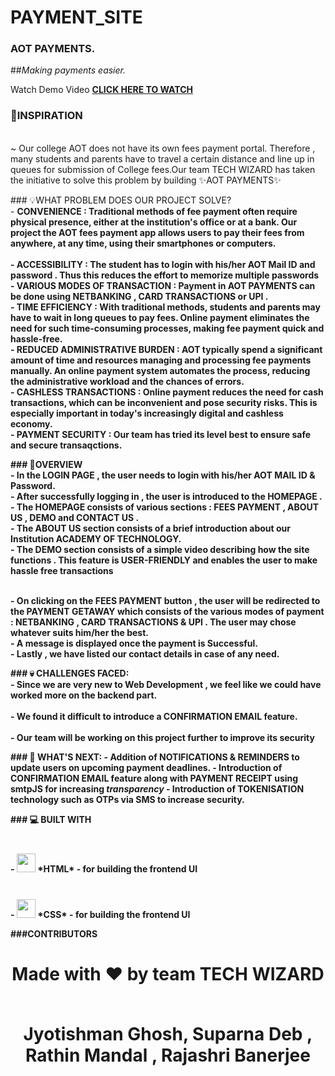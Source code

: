 # PAYMENT_SITE

### AOT PAYMENTS.

##<i>Making payments easier.</i>


<a align="center">Watch Demo Video</a>
  <b><a align="center" href="https://youtu.be/hCQOs1ZQJmM?si=wXJmhKuPUXk1IGC4">CLICK HERE TO WATCH</a></b>


### 💭INSPIRATION
<br>~ Our college AOT does not have its own fees payment portal. Therefore , many students and parents have to travel a certain distance and line up in queues for submission of College fees.Our team TECH WIZARD has taken the initiative to solve this problem by building ✨AOT PAYMENTS✨</br>
<p>
  
</p>
<p>### 💡WHAT PROBLEM DOES OUR PROJECT SOLVE?
<br>- <b>CONVENIENCE<b> : Traditional methods of fee payment often require physical presence, either at the institution's office or at a bank. Our project the AOT  fees payment app allows users to pay their fees from anywhere, at any time, using their smartphones or computers.</br>
<br>- ACCESSIBILITY :     The student has to login with his/her AOT Mail ID and password . Thus this reduces the effort to memorize multiple passwords
<br>- VARIOUS MODES OF TRANSACTION : Payment in AOT PAYMENTS can be done using NETBANKING , CARD TRANSACTIONS or  UPI .
<br>- TIME EFFICIENCY : With traditional methods, students and parents may have to wait in long queues to pay fees. Online payment eliminates the need for such time-consuming processes, making fee payment quick and hassle-free.
<br>- REDUCED ADMINISTRATIVE BURDEN : AOT typically spend a significant amount of time and resources managing and processing fee payments manually. An online payment system automates the process, reducing the administrative workload and the chances of errors.
<br>-  CASHLESS TRANSACTIONS : Online payment reduces the need for cash transactions, which can be inconvenient and pose security risks. This is especially important in today's increasingly digital and cashless economy.
<br>- PAYMENT SECURITY : Our team has tried its level best to ensure safe and secure transaqctions.</p>

  <p>### 🙌OVERVIEW
<br>- In the LOGIN PAGE , the user needs to login with his/her AOT MAIL ID & Password.
<br>- After successfully logging in , the user is introduced to the HOMEPAGE . 
<br>- The HOMEPAGE consists of various sections :  FEES PAYMENT , ABOUT US , DEMO and CONTACT US .
<br>- The ABOUT US section consists of a brief introduction about our Institution ACADEMY OF TECHNOLOGY.
<br>- The DEMO section consists of a simple video describing how the site functions . This feature is USER-FRIENDLY and enables the user to make hassle free transactions

<br>-  On clicking on the FEES PAYMENT button , the user will be redirected to the PAYMENT GETAWAY which consists of the various modes of payment : NETBANKING , CARD TRANSACTIONS & UPI . The user may chose whatever suits him/her the best.
<br>-  A message is displayed once the payment is Successful.
<br>-  Lastly , we have listed our contact details in case of any need.

  </p>
<p>### 💀 CHALLENGES FACED:
 <br> - Since we are very new to Web Development , we feel like we could have worked more on the backend part.</br>
  <br>  - We found it difficult to introduce a CONFIRMATION EMAIL feature.</br>
   <br> - Our team will be working on this project further to improve its security</br>
 
</p>

<p>### 🔮 WHAT'S NEXT:
- Addition of NOTIFICATIONS & REMINDERS to update users on upcoming payment deadlines.
- Introduction of CONFIRMATION EMAIL feature along with PAYMENT RECEIPT using smtpJS for increasing <i>transparency</i>
- Introduction of TOKENISATION technology such as OTPs via SMS to increase security.</p>

<p>### 💻 BUILT WITH 
<br>- <img src = "https://world-it.ro/images/logo_html.png" style="margin-top: 40px" height=30px width=30px > *HTML* - for building the frontend UI <br>
- <img src = "https://www.logolynx.com/images/logolynx/a6/a60635561d41eceb9cb2411cc7648b81.jpeg" style="margin-top: 40px" height=30px width=30px > *CSS* - for building the frontend UI <br>

###CONTRIBUTORS
<br>
<div>
<h1 align="center">
 <b>Made with ❤ by team TECH WIZARD

 <br>  Jyotishman Ghosh, Suparna Deb , Rathin Mandal , Rajashri Banerjee
